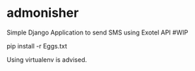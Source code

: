admonisher
==========

Simple Django Application to send SMS using Exotel API #WIP


pip install -r Eggs.txt

Using virtualenv is advised.
